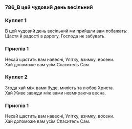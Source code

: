 ### 786_В цей чудовий день весільний
### Куплет 1
В цей чудовий день весільний ми прийшли вам побажать: <br/>Щастя й радості в дорогу, Господа не забувать.
### Приспів 1
Нехай щастить вам навесні, Улітку, взимку, восени. <br/>Хай допоможе вам усім Спаситель Сам.
### Куплет 2
Згода хай між вами буде, милість та любов Христа. <br/>Хай Живе завжди між вами невмираюча весна.
### Приспів 1
Нехай щастить вам навесні, Улітку, взимку, восени. <br/>Хай допоможе вам усім Спаситель Сам.
